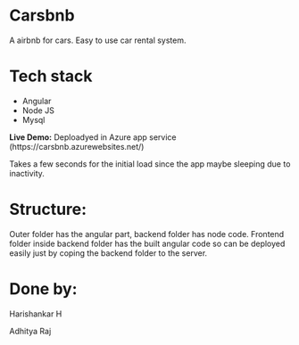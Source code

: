 # Carsbnb
A airbnb for cars. Easy to use car rental system.

# Tech stack
<ul>
  <li>Angular</li>
  <li>Node JS</li>
  <li>Mysql</li>
  </ul>
<b>Live Demo:</b> Deploadyed in Azure app service (https://carsbnb.azurewebsites.net/) 

Takes a few seconds for the initial load since the app maybe sleeping due to inactivity.

# Structure:
Outer folder has the angular part, backend folder has node code.
Frontend folder inside backend folder has the built angular code so can be deployed easily just by coping the backend folder to the server.

# Done by:
Harishankar H

Adhitya Raj
